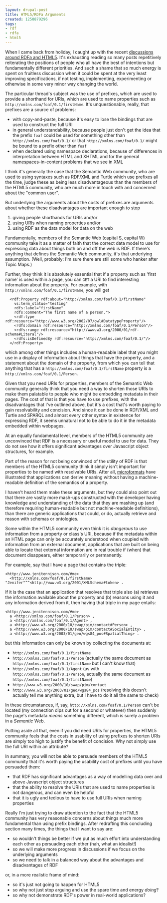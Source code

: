 ```yaml
---
layout: drupal-post
title: HTML5/RDFa Arguments
created: 1250879296
tags:
- rdf
- rdfa
- html5
---
```

When I came back from holiday, I caught up with the recent [discussions around RDFa and HTML5](http://lists.w3.org/Archives/Public/public-rdf-in-xhtml-tf/2009Aug/thread.html). It's exhausting reading so many posts repetitively reiterating the positions of people who all have the best of intentions but fundamentally different priorities. And such a shame that so much energy is spent on fruitless discussion when it could be spent at the very least improving specifications, if not testing, implementing, experimenting or otherwise in some very minor way changing the world.

<!--break-->

The particular thread's subject was the use of prefixes, which are used to provide a shorthand for URIs, which are used to name properties such as `http://xmlns.com/foaf/0.1/firstName`. It's unquestionable, really, that prefixes are a source of problems:

  * with copy-and-paste, because it's easy to lose the bindings that are used to construct the full URI
  * in general understandability, because people just don't get the idea that the prefix `foaf` could be used for something other than `http://xmlns.com/foaf/0.1/` or that `http://xmlns.com/foaf/0.1/` might be bound to a prefix other than `foaf`
  * when declared using namespace declarations, because of differences in interpretation between HTML and XHTML and for the general namespaces-in-content problems that we see in XML

I think it's generally the case that the Semantic Web community, who are used to using syntaxes such as RDF/XML and Turtle which use prefixes all the time, judge these as being less disadvantageous than the members of the HTML5 community, who are much more in touch with and concerned about the "common user".

But underlying the arguments about the costs of prefixes are arguments about whether these disadvantages are important enough to stop

  1. giving people shorthands for URIs and/or
  2. using URIs when naming properties and/or
  3. using RDF as the data model for data on the web

Fundamentally, members of the Semantic Web (capital S, capital W) community take it as a matter of faith that the correct data model to use for expressing data about things both on and off the web is RDF. If there's anything that defines the Semantic Web community, it's that underlying assumption. (Well, probably: I'm sure there are still some who hanker after Topic Maps.)

Further, they think it is absolutely essential that if a property such as 'first name' is used within a page, you can `GET` a URI to find interesting information about the property. For example, with `http://xmlns.com/foaf/0.1/firstName`, you will get

      <rdf:Property rdf:about="http://xmlns.com/foaf/0.1/firstName" 
        vs:term_status="testing" 
        rdfs:label="firstName" 
        rdfs:comment="The first name of a person.">
        <rdf:type rdf:resource="http://www.w3.org/2002/07/owl#DatatypeProperty"/>
        <rdfs:domain rdf:resource="http://xmlns.com/foaf/0.1/Person"/>
        <rdfs:range rdf:resource="http://www.w3.org/2000/01/rdf-schema#Literal"/>
        <rdfs:isDefinedBy rdf:resource="http://xmlns.com/foaf/0.1/"/>
      </rdf:Property>

which among other things includes a human-readable label that you might use in a display of information about things that have the property, and a statement about the domain of the property, from which you can tell that anything that has a `http://xmlns.com/foaf/0.1/firstName` property is a `http://xmlns.com/foaf/0.1/Person`.

Given that you need URIs for properties, members of the Semantic Web community generally think that you need a way to shorten those URIs to make them palatable to people who might be embedding metadata in their pages. The cost of that is that you have to use prefixes, with the disadvantages that I've outlined above, but it's a cost that's worth paying to gain resolvability and concision. And since it can be done in RDF/XML and Turtle and SPARQL and almost every other syntax in existence for expressing RDF, it seems unnatural not to be able to do it in the metadata embedded within webpages.

At an equally fundamental level, members of the HTML5 community are unconvinced that RDF is a necessary or useful model to use for data. They do not see how it offers significant advantages over Javascript object structures, for example.

Part of the reason for not being convinced of the utility of RDF is that members of the HTML5 community think it simply isn't important for properties to be named with resolvable URIs. After all, [microformats](http://microformats.org/) have illustrated that applications can derive meaning without having a machine-readable definition of the semantics of a property.

I haven't heard them make these arguments, but they could also point out that there are vastly more mash-ups constructed with the developer having knowledge and understanding of the data that they are mashing up (and therefore requiring human-readable but not machine-readable definitions), than there are generic applications that could, or do, actually retrieve and reason with schemas or ontologies.

Some within the HTML5 community even think it is *dangerous* to use information from a property or class's URI, because if the metadata within an HTML page can only be accurately understood when coupled with information from an external document, applications that are built on being able to locate that external information are in real trouble if (when) that document disappears, either temporarily or permanently.

For example, say that I have a page that contains the triple:

    <http://www.jenitennison.com/#me> 
      <http://xmlns.com/foaf/0.1/firstName> "Jenifer"^^<http://www.w3.org/2001/XMLSchema#token> .

If it is the case that an application that resolves that triple also (a) retrieves the information available about the property and (b) reasons using it and any information derived from it, then having that triple in my page entails:

    <http://www.jenitennison.com/#me> 
      a <http://xmlns.com/foaf/0.1/Person> ,
      a <http://xmlns.com/foaf/0.1/Agent> ,
      a <http://www.w3.org/2000/10/swap/pim/contact#Person> ,
      a <http://www.w3.org/2000/10/swap/pim/contact#SocialEntity> ,
      a <http://www.w3.org/2003/01/geo/wgs84_pos#SpatialThing> .

but this information can only be known by collecting the documents at:

  * `http://xmlns.com/foaf/0.1/firstName`
  * `http://xmlns.com/foaf/0.1/Person` (actually the same document as `http://xmlns.com/foaf/0.1/firstName` but I can't know that)
  * `http://xmlns.com/foaf/0.1/Agent` (as with `http://xmlns.com/foaf/0.1/Person`, actually the same document as `http://xmlns.com/foaf/0.1/firstName`)
  * `http://www.w3.org/2000/10/swap/pim/contact`
  * `http://www.w3.org/2003/01/geo/wgs84_pos` (resolving this doesn't actually tell me anything extra, but I have to do it all the same to check)

In these circumstances, if, say, `http://xmlns.com/foaf/0.1/Person` can't be located (my connection dips out for a second or whatever) then suddenly the page's metadata *means* something different, which is surely a problem in a *Semantic* Web.

Putting aside all that, even if you did need URIs for properties, the HTML5 community feels that the costs in usability of using prefixes to shorten URIs are simply too high to justify the benefit of concision. Why not simply use the full URI within an attribute?

In summary, you will not be able to persuade members of the HTML5 community that it's worth paying the usability cost of prefixes until you have persuaded them:

  * that RDF has significant advantages as a way of modelling data over and above Javascript object structures
  * that the ability to resolve the URIs that are used to name properties is not dangerous, and can even be helpful
  * that it is ugly and tedious to have to use full URIs when naming properties

Really I'm just trying to draw attention to the fact that the HTML5 community has very reasonable concerns about things much more fundamental than using prefix bindings. After redrafting this concluding section many times, the things that I want to say are:

  * so wouldn't things be better if we put as much effort into understanding each other as persuading each other (hah, what an idealist!)
  * so we will make more progress in discussions if we focus on the underlying arguments
  * so we need to talk in a balanced way about the advantages and disadvantages of RDF
  
or, in a more realistic frame of mind:
  
  * so it's just not going to happen for HTML5
  * so why not just stop arguing and use the spare time and energy *doing*?
  * so why not demonstrate RDF's power in real-world applications?
